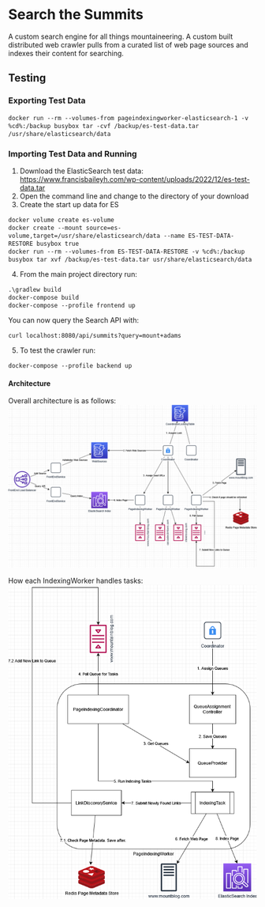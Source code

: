 # Search the Summits
A custom search engine for all things mountaineering. A custom built distributed web crawler pulls from a curated list of web page sources and indexes their content for searching.

## Testing

### Exporting Test Data
```
docker run --rm --volumes-from pageindexingworker-elasticsearch-1 -v %cd%:/backup busybox tar -cvf /backup/es-test-data.tar /usr/share/elasticsearch/data
```

### Importing Test Data and Running

1. Download the ElasticSearch test data: https://www.francisbaileyh.com/wp-content/uploads/2022/12/es-test-data.tar
2. Open the command line and change to the directory of your download
3. Create the start up data for ES
```
docker volume create es-volume
docker create --mount source=es-volume,target=/usr/share/elasticsearch/data --name ES-TEST-DATA-RESTORE busybox true
docker run --rm --volumes-from ES-TEST-DATA-RESTORE -v %cd%:/backup busybox tar xvf /backup/es-test-data.tar usr/share/elasticsearch/data
```
4. From the main project directory run:
```
.\gradlew build
docker-compose build
docker-compose --profile frontend up
```
You can now query the Search API with:
```
curl localhost:8080/api/summits?query=mount+adams
```

5. To test the crawler run:
```
docker-compose --profile backend up
```


#### Architecture
Overall architecture is as follows:
![image](images/searchthesummits.png)

How each IndexingWorker handles tasks:
![image](images/searchthesummits-worker.png)